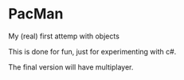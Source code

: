 # PacMan
My (real) first attemp with objects

This is done for fun, just for experimenting with c#.

The final version will have multiplayer.
